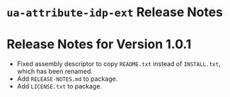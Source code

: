 # `ua-attribute-idp-ext` Release Notes

# Release Notes for Version 1.0.1

* Fixed assembly descriptor to copy `README.txt` instead of `INSTALL.txt`, which has been renamed.
* Add `RELEASE-NOTES.md` to package.
* Add `LICENSE.txt` to package.

